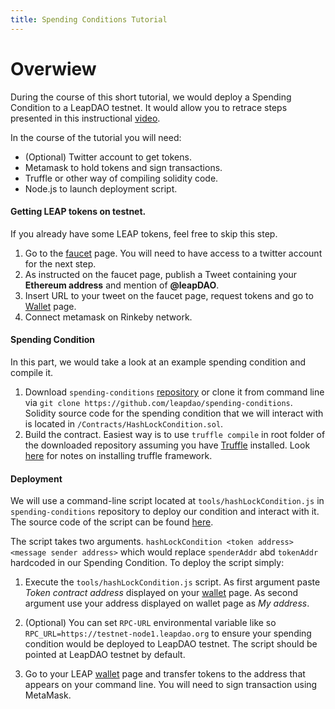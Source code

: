 ```yaml
---
title: Spending Conditions Tutorial
---
```


# Overwiew

During the course of this short tutorial, we would deploy a Spending Condition to a LeapDAO testnet. It would allow you to retrace steps presented in this instructional [video](https://www.youtube.com/embed/cB5T0buF8GI).

In the course of the tutorial you will need:

- (Optional) Twitter account to get tokens.
- Metamask to hold tokens and sign transactions.
- Truffle or other way of compiling solidity code.
- Node.js to launch deployment script.

#### Getting LEAP tokens on testnet.

If you already have some LEAP tokens, feel free to skip this step.

1. Go to the [faucet](https://testnet.leapdao.org/faucet) page. You will need to have access to a twitter account for the next step.
2. As instructed on the faucet page, publish a Tweet containing your **Ethereum address** and mention of **@leapDAO**.
3. Insert URL to your tweet on the faucet page, request tokens and go to [Wallet](https://testnet.leapdao.org/wallet) page.
4. Connect metamask on Rinkeby network.

#### Spending Condition
In this part, we would take a look at an example spending condition and compile it.

1. Download `spending-conditions` [repository](https://github.com/leapdao/spending-conditions) or clone it from command line via `git clone https://github.com/leapdao/spending-conditions`. Solidity source code for the spending condition that we will interact with is located in `/Contracts/HashLockCondition.sol`.
2. Build the contract. Easiest way is to use `truffle compile` in root folder of the downloaded repository assuming you have [Truffle](https://truffleframework.com/) installed. Look [here](https://truffleframework.com/docs/truffle/getting-started/installation) for notes on installing truffle framework.


#### Deployment

We will use a command-line script located at `tools/hashLockCondition.js` in `spending-conditions` repository to deploy our condition and interact with it. The source code of the script can be found [here](
 https://github.com/leapdao/spending-conditions/blob/master/tools/hashLockCondition.js).

The script takes two arguments. `hashLockCondition <token address> <message sender address>` which would replace `spenderAddr` abd `tokenAddr` hardcoded in our Spending Condition. To deploy the script simply:

1. Execute the `tools/hashLockCondition.js` script. As first argument paste *Token contract address* displayed on your [wallet](https://testnet.leapdao.org/wallet) page. As second argument use your address displayed on wallet page as *My address*.

2. (Optional) You can set `RPC-URL` environmental variable like so `RPC_URL=https://testnet-node1.leapdao.org` to ensure your spending condition would be deployed to LeapDAO testnet. The script should be pointed at LeapDAO testnet by default.
3. Go to your LEAP [wallet](https://testnet.leapdao.org/wallet) page and transfer tokens to the address that appears on your command line. You will need to sign transaction using MetaMask.
